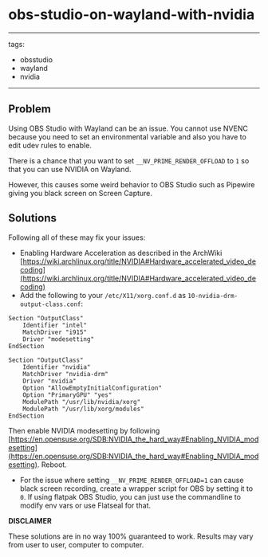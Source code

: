 # obs-studio-on-wayland-with-nvidia

---
tags:
  - obsstudio
  - wayland
  - nvidia
---

## Problem

Using OBS Studio with Wayland can be an issue. You cannot use NVENC
because you need to set an environmental variable and also
you have to edit udev rules to enable.

There is a chance that you want to set `__NV_PRIME_RENDER_OFFLOAD` to `1`
so that you can use NVIDIA on Wayland.

However, this causes some weird behavior to OBS Studio such as
Pipewire giving you black screen on Screen Capture.

## Solutions

Following all of these may fix your issues:

- Enabling Hardware Acceleration as described in the ArchWiki [https://wiki.archlinux.org/title/NVIDIA#Hardware_accelerated_video_decoding](https://wiki.archlinux.org/title/NVIDIA#Hardware_accelerated_video_decoding)
- Add the following to your `/etc/X11/xorg.conf.d` as `10-nvidia-drm-output-class.conf`:

```
Section "OutputClass"
    Identifier "intel"
    MatchDriver "i915"
    Driver "modesetting"
EndSection

Section "OutputClass"
    Identifier "nvidia"
    MatchDriver "nvidia-drm"
    Driver "nvidia"
    Option "AllowEmptyInitialConfiguration"
    Option "PrimaryGPU" "yes"
    ModulePath "/usr/lib/nvidia/xorg"
    ModulePath "/usr/lib/xorg/modules"
EndSection
```

Then enable NVIDIA modesetting by following [https://en.opensuse.org/SDB:NVIDIA_the_hard_way#Enabling_NVIDIA_modesetting](https://en.opensuse.org/SDB:NVIDIA_the_hard_way#Enabling_NVIDIA_modesetting). Reboot.

- For the issue where setting `__NV_PRIME_RENDER_OFFLOAD=1` can cause black screen recording, create a wrapper script for OBS by setting it to `0`.
  If using flatpak OBS Studio, you can just use the commandline to modify env vars or use Flatseal for that.

**DISCLAIMER**

These solutions are in no way 100% guaranteed to work. Results may vary from user to user, computer to computer.



